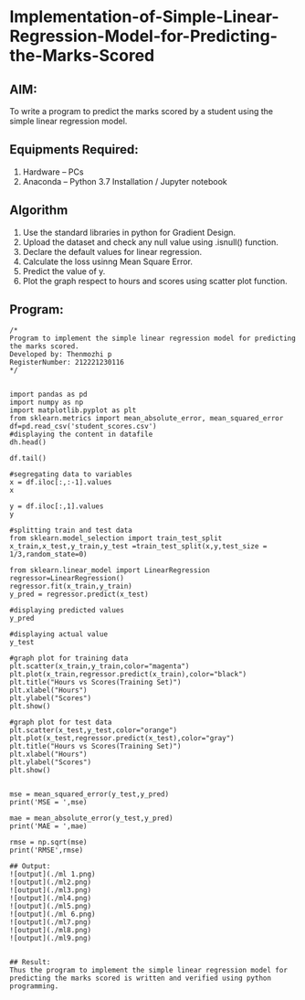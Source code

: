 # Implementation-of-Simple-Linear-Regression-Model-for-Predicting-the-Marks-Scored

## AIM:
To write a program to predict the marks scored by a student using the simple linear regression model.

## Equipments Required:
1. Hardware – PCs
2. Anaconda – Python 3.7 Installation / Jupyter notebook

## Algorithm
1. Use the standard libraries in python for Gradient Design.
2. Upload the dataset and check any null value using .isnull() function.
3. Declare the default values for linear regression.
4. Calculate the loss usinng Mean Square Error.
5. Predict the value of y.
6. Plot the graph respect to hours and scores using scatter plot function. 

## Program:
```
/*
Program to implement the simple linear regression model for predicting the marks scored.
Developed by: Thenmozhi p
RegisterNumber: 212221230116 
*/


import pandas as pd
import numpy as np
import matplotlib.pyplot as plt
from sklearn.metrics import mean_absolute_error, mean_squared_error
df=pd.read_csv('student_scores.csv')
#displaying the content in datafile
dh.head()

df.tail()

#segregating data to variables
x = df.iloc[:,:-1].values
x

y = df.iloc[:,1].values
y

#splitting train and test data
from sklearn.model_selection import train_test_split
x_train,x_test,y_train,y_test =train_test_split(x,y,test_size = 1/3,random_state=0)

from sklearn.linear_model import LinearRegression
regressor=LinearRegression()
regressor.fit(x_train,y_train)
y_pred = regressor.predict(x_test)

#displaying predicted values
y_pred

#displaying actual value
y_test

#graph plot for training data
plt.scatter(x_train,y_train,color="magenta")
plt.plot(x_train,regressor.predict(x_train),color="black")
plt.title("Hours vs Scores(Training Set)")
plt.xlabel("Hours")
plt.ylabel("Scores")
plt.show()

#graph plot for test data
plt.scatter(x_test,y_test,color="orange")
plt.plot(x_test,regressor.predict(x_test),color="gray")
plt.title("Hours vs Scores(Training Set)")
plt.xlabel("Hours")
plt.ylabel("Scores")
plt.show()


mse = mean_squared_error(y_test,y_pred)
print('MSE = ',mse)

mae = mean_absolute_error(y_test,y_pred)
print('MAE = ',mae)

rmse = np.sqrt(mse)
print('RMSE',rmse)

## Output:
![output](./ml 1.png)
![output](./ml2.png)
![output](./ml3.png)
![output](./ml4.png)
![output](./ml5.png)
![output](./ml 6.png)
![output](./ml7.png)
![output](./ml8.png)
![output](./ml9.png)


## Result:
Thus the program to implement the simple linear regression model for predicting the marks scored is written and verified using python programming.

